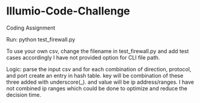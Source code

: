 # Illumio-Code-Challenge

Coding Assignment


Run: python test_firewall.py 

To use your own csv, change the filename in test_firewall.py and add test cases accordingly
I have not provided option for CLI file path.

Logic:
parse the input csv and for each combination of direction, protocol, and port create an entry in hash table.
key will be combination of these three added with underscore(_). and value will be ip address/ranges.
I have not combined ip ranges which could be done to optimize and reduce the decision time.

